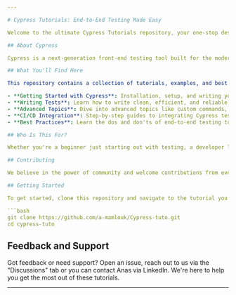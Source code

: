 ```yaml
---

# Cypress Tutorials: End-to-End Testing Made Easy

Welcome to the ultimate Cypress Tutorials repository, your one-stop destination to mastering end-to-end testing for web applications. This project is dedicated to helping developers of all levels enhance their testing skills, automate their testing processes, and ensure their web applications function flawlessly across different browsers and devices.

## About Cypress

Cypress is a next-generation front-end testing tool built for the modern web. It addresses the key pain points developers and QA engineers face when testing modern applications. Cypress is both powerful and easy to use, offering a new approach to automated testing that doesn't rely on Selenium or WebDriver.

## What You'll Find Here

This repository contains a collection of tutorials, examples, and best practices for using Cypress effectively. From basic to advanced concepts, we've got you covered:

- **Getting Started with Cypress**: Installation, setup, and writing your first test.
- **Writing Tests**: Learn how to write clean, efficient, and reliable tests. This includes working with the Cypress API, handling asynchronous operations, and more.
- **Advanced Topics**: Dive into advanced topics like custom commands, fixtures, and plugins to extend Cypress's capabilities.
- **CI/CD Integration**: Step-by-step guides to integrating Cypress tests into your CI/CD pipelines for automated testing with GitHub Actions, Jenkins, and other popular CI tools.
- **Best Practices**: Learn the dos and don'ts of end-to-end testing to write tests that are maintainable and scalable.

## Who Is This For?

Whether you're a beginner just starting out with testing, a developer looking to shift towards test-driven development (TDD), or a QA engineer aiming to adopt modern testing practices, this repository has something for everyone.

## Contributing

We believe in the power of community and welcome contributions from everyone. Whether it's adding new tutorials, improving existing ones, or reporting issues, your contributions are invaluable to us. Check out our contributing guidelines for more information on how to get involved.

## Getting Started

To get started, clone this repository and navigate to the tutorial you're interested in. Each tutorial is self-contained and includes detailed instructions on how to proceed.

```bash
git clone https://github.com/a-mamlouk/Cypress-tuto.git
cd cypress-tuto
```

## Feedback and Support

Got feedback or need support? Open an issue, reach out to us via the "Discussions" tab or you can contact Anas via LinkedIn. We're here to help you get the most out of these tutorials.

---
```

